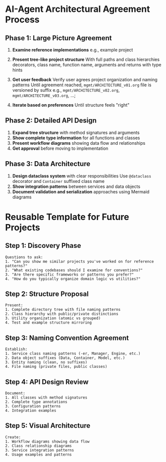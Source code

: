 <!-- ---
!-- Timestamp: 2025-09-01 08:17:28
!-- Author: ywatanabe
!-- File: /home/ywatanabe/.dotfiles/.claude/to_claude/guidelines/USER_PHILOSOPHY/03_ARCHITECTUAL_AGREEMENT_PROCESS.md
!-- --- -->


# AI-Agent Architectural Agreement Process

## Phase 1: Large Picture Agreement

1.  **Examine reference implementations**
    e.g., example project

2.  **Present tree-like project structure**
    With full paths and class hierarchies
    decorators, class name, function name, arguments and returns with type hints

3.  **Get user feedback**
    Verify user agrees project organization and naming patterns
    Until agreement reached, `mgmt/ARCHITECTURE_v01.org` file is versioned by suffix
    e.g., `mgmt/ARCHITECTURE_v02.org`, `mgmt/ARCHITECTURE_v03.org`, ...;

4.  **Iterate based on preferences**
    Until structure feels "right"


## Phase 2: Detailed API Design

1.  **Expand tree structure** with method signatures and arguments
2.  **Show complete type information** for all functions and classes
3.  **Present workflow diagrams** showing data flow and relationships
4.  **Get approval** before moving to implementation


## Phase 3: Data Architecture

1.  **Design dataclass system** with clear responsibilities
    Use `@dataclass` decorator and `Container` suffixed class name
2.  **Show integration patterns** between services and data objects
3.  **Document validation and serialization** approaches using Mermaid diagrams


# Reusable Template for Future Projects

## Step 1: Discovery Phase

    Questions to ask:
    1. "Can you show me similar projects you've worked on for reference patterns?"
    2. "What existing codebases should I examine for conventions?"
    3. "Are there specific frameworks or patterns you prefer?"
    4. "How do you typically organize domain logic vs utilities?"

## Step 2: Structure Proposal

    Present:
    1. Complete directory tree with file naming patterns
    2. Class hierarchy with public/private distinctions  
    3. Utility organization (atomic vs grouped)
    4. Test and example structure mirroring

## Step 3: Naming Convention Agreement

    Establish:
    1. Service class naming patterns (-er, Manager, Engine, etc.)
    2. Data object suffixes (Data, Container, Model, etc.)
    3. Entity naming (clean, no suffixes)
    4. File naming (private files, public classes)

## Step 4: API Design Review

    Document:
    1. All classes with method signatures
    2. Complete type annotations
    3. Configuration patterns
    4. Integration examples

## Step 5: Visual Architecture

    Create:
    1. Workflow diagrams showing data flow
    2. Class relationship diagrams
    3. Service integration patterns
    4. Usage examples and patterns

<!-- EOF -->